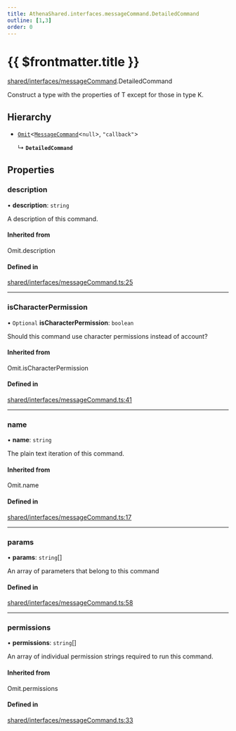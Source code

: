 ```yaml
---
title: AthenaShared.interfaces.messageCommand.DetailedCommand
outline: [1,3]
order: 0
---
```


# {{ $frontmatter.title }}


[shared/interfaces/messageCommand](../modules/shared_interfaces_messageCommand.md).DetailedCommand

Construct a type with the properties of T except for those in type K.

## Hierarchy

- [`Omit`](../modules/server_player_inventory_Internal.md#Omit)<[`MessageCommand`](shared_interfaces_messageCommand_MessageCommand.md)<``null``\>, ``"callback"``\>

  ↳ **`DetailedCommand`**

## Properties

### description

• **description**: `string`

A description of this command.

#### Inherited from

Omit.description

#### Defined in

[shared/interfaces/messageCommand.ts:25](https://github.com/Stuyk/altv-athena/blob/d9ae327/src/core/shared/interfaces/messageCommand.ts#L25)

___

### isCharacterPermission

• `Optional` **isCharacterPermission**: `boolean`

Should this command use character permissions instead of account?

#### Inherited from

Omit.isCharacterPermission

#### Defined in

[shared/interfaces/messageCommand.ts:41](https://github.com/Stuyk/altv-athena/blob/d9ae327/src/core/shared/interfaces/messageCommand.ts#L41)

___

### name

• **name**: `string`

The plain text iteration of this command.

#### Inherited from

Omit.name

#### Defined in

[shared/interfaces/messageCommand.ts:17](https://github.com/Stuyk/altv-athena/blob/d9ae327/src/core/shared/interfaces/messageCommand.ts#L17)

___

### params

• **params**: `string`[]

An array of parameters that belong to this command

#### Defined in

[shared/interfaces/messageCommand.ts:58](https://github.com/Stuyk/altv-athena/blob/d9ae327/src/core/shared/interfaces/messageCommand.ts#L58)

___

### permissions

• **permissions**: `string`[]

An array of individual permission strings required to run this command.

#### Inherited from

Omit.permissions

#### Defined in

[shared/interfaces/messageCommand.ts:33](https://github.com/Stuyk/altv-athena/blob/d9ae327/src/core/shared/interfaces/messageCommand.ts#L33)
